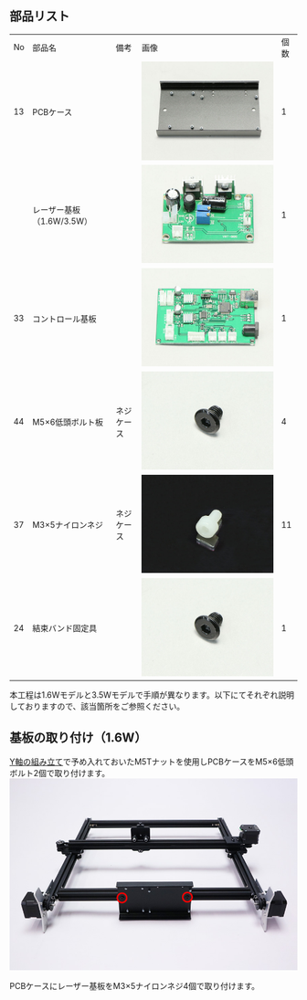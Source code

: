 ## 部品リスト
<table class="packing-list">
<tbody>
<tr>
<td>No</td>
<td>部品名</td>
<td>備考</td>
<td class="packing-img">画像</td>
<td>個数</td>
</tr>
<tr>
<td>13</td>
<td>PCBケース</td>
<td></td>
<td><img src="./images/05/p5-1.jpg" alt="PCBケース"></td>
<td>1</td>
</tr>
<tr>
<td></td>
<td>レーザー基板 （1.6W/3.5W）</td>
<td></td>
<td><img src="./images/05/p5-2.jpg" alt="レーザー基板 （1.6W/3.5W）"></td>
<td>1</td>
</tr>
<tr>
<td>33</td>
<td>コントロール基板</td>
<td></td>
<td><img src="./images/05/p5-3.jpg" alt="コントロール基板"></td>
<td>1</td>
</tr>
<tr>
<td>44</td>
<td>M5×6低頭ボルト板</td>
<td>ネジケース</td>
<td><img src="./images/05/p5-4.jpg" alt="M5×6低頭ボルト"></td>
<td>4</td>
</tr>
<tr>
<td>37</td>
<td>M3×5ナイロンネジ</td>
<td>ネジケース</td>
<td><img src="./images/05/p5-5.jpg" alt="M3×5ナイロンネジ"></td>
<td>11</td>
</tr>
<tr>
<td>24</td>
<td>結束バンド固定具</td>
<td></td>
<td><img src="./images/05/p5-4.jpg" alt="結束バンド固定具"></td>
<td>1</td>
</tr>
</tbody>
</table>

本工程は1.6Wモデルと3.5Wモデルで手順が異なります。以下にてそれぞれ説明しておりますので、該当箇所をご参照ください。

## 基板の取り付け（1.6W）
<a href="http://manual/fabool-laser-mini-plus-y-axis-assembly">Y軸の組み立て</a>で予め入れておいたM5Tナットを使用しPCBケースをM5&times;6低頭ボルト2個で取り付けます。
<img src="./images/05/mini-300mm_05_01.jpg">

PCBケースにレーザー基板をM3&times;5ナイロンネジ4個で取り付けます。
